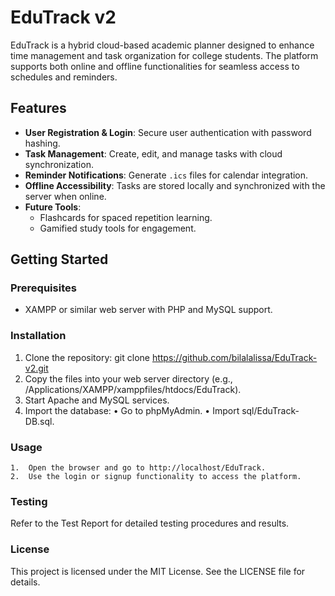 # EduTrack v2

EduTrack is a hybrid cloud-based academic planner designed to enhance time management and task organization for college students. The platform supports both online and offline functionalities for seamless access to schedules and reminders.

## Features
- **User Registration & Login**: Secure user authentication with password hashing.
- **Task Management**: Create, edit, and manage tasks with cloud synchronization.
- **Reminder Notifications**: Generate `.ics` files for calendar integration.
- **Offline Accessibility**: Tasks are stored locally and synchronized with the server when online.
- **Future Tools**:
  - Flashcards for spaced repetition learning.
  - Gamified study tools for engagement.

## Getting Started
### Prerequisites
- XAMPP or similar web server with PHP and MySQL support.

### Installation
1. Clone the repository:
   git clone https://github.com/bilalalissa/EduTrack-v2.git
2.	Copy the files into your web server directory (e.g., /Applications/XAMPP/xamppfiles/htdocs/EduTrack).
3.	Start Apache and MySQL services.
4.	Import the database:
  •	Go to phpMyAdmin.
  •	Import sql/EduTrack-DB.sql.

### Usage
	1.	Open the browser and go to http://localhost/EduTrack.
	2.	Use the login or signup functionality to access the platform.

### Testing

Refer to the Test Report for detailed testing procedures and results.

### License

This project is licensed under the MIT License. See the LICENSE file for details.

